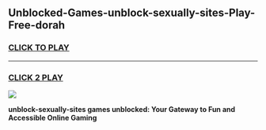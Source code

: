 
## Unblocked-Games-unblock-sexually-sites-Play-Free-dorah
<h3>
<a href="https://premium76.site?title=unblock-sexually-sites&ref=10A">CLICK TO PLAY</a></h3>
<hr>

<h3>
<a href="https://premium76.site?title=unblock-sexually-sites&ref=10A">CLICK 2 PLAY</a>
  
</h3>

<a href="https://premium76.site?title=unblock-sexually-sites&ref=10A"><img src="https://clearcache.store/games.png"></a>


**unblock-sexually-sites games unblocked: Your Gateway to Fun and Accessible Online Gaming**
